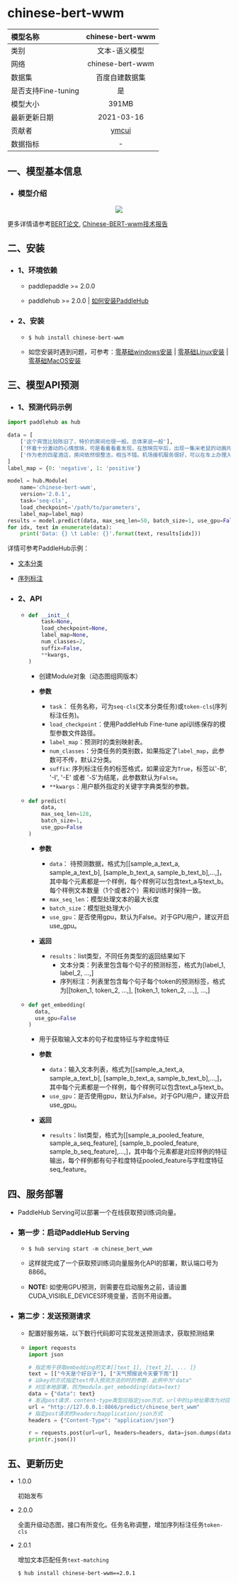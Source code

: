 # chinese-bert-wwm
|模型名称|chinese-bert-wwm|
| :--- | :---: | 
|类别|文本-语义模型|
|网络|chinese-bert-wwm|
|数据集|百度自建数据集|
|是否支持Fine-tuning|是|
|模型大小|391MB|
|最新更新日期|2021-03-16|
|贡献者|[ymcui](https://github.com/ymcui)|
|数据指标|-|

## 一、模型基本信息

- ### 模型介绍

<p align="center">
<img src="https://bj.bcebos.com/paddlehub/paddlehub-img/bert_network.png"  hspace='10'/> <br />
</p>

更多详情请参考[BERT论文](https://arxiv.org/abs/1810.04805), [Chinese-BERT-wwm技术报告](https://arxiv.org/abs/1906.08101)

## 二、安装

- ### 1、环境依赖

  - paddlepaddle >= 2.0.0

  - paddlehub >= 2.0.0    | [如何安装PaddleHub](../../../../docs/docs_ch/get_start/installation.rst)

- ### 2、安装

  - ```shell
    $ hub install chinese-bert-wwm
    ```
  - 如您安装时遇到问题，可参考：[零基础windows安装](../../../../docs/docs_ch/get_start/windows_quickstart.md)
 | [零基础Linux安装](../../../../docs/docs_ch/get_start/linux_quickstart.md) | [零基础MacOS安装](../../../../docs/docs_ch/get_start/mac_quickstart.md)

## 三、模型API预测  

- ### 1、预测代码示例

```python
import paddlehub as hub

data = [
    ['这个宾馆比较陈旧了，特价的房间也很一般。总体来说一般'],
    ['怀着十分激动的心情放映，可是看着看着发现，在放映完毕后，出现一集米老鼠的动画片'],
    ['作为老的四星酒店，房间依然很整洁，相当不错。机场接机服务很好，可以在车上办理入住手续，节省时间。'],
]
label_map = {0: 'negative', 1: 'positive'}

model = hub.Module(
    name='chinese-bert-wwm',
    version='2.0.1',
    task='seq-cls',
    load_checkpoint='/path/to/parameters',
    label_map=label_map)
results = model.predict(data, max_seq_len=50, batch_size=1, use_gpu=False)
for idx, text in enumerate(data):
    print('Data: {} \t Lable: {}'.format(text, results[idx]))
```

详情可参考PaddleHub示例：
- [文本分类](../../../../demo/text_classification)
- [序列标注](../../../../demo/sequence_labeling)

- ### 2、API

  - ```python
    def __init__(
        task=None,
        load_checkpoint=None,
        label_map=None,
        num_classes=2,
        suffix=False,
        **kwargs,
    )
    ```

    - 创建Module对象（动态图组网版本）

    - **参数**

      - `task`： 任务名称，可为`seq-cls`(文本分类任务)或`token-cls`(序列标注任务)。
      - `load_checkpoint`：使用PaddleHub Fine-tune api训练保存的模型参数文件路径。
      - `label_map`：预测时的类别映射表。
      - `num_classes`：分类任务的类别数，如果指定了`label_map`，此参数可不传，默认2分类。
      - `suffix`: 序列标注任务的标签格式，如果设定为`True`，标签以'-B', '-I', '-E' 或者 '-S'为结尾，此参数默认为`False`。
      - `**kwargs`：用户额外指定的关键字字典类型的参数。

  - ```python
    def predict(
        data,
        max_seq_len=128,
        batch_size=1,
        use_gpu=False
    )
    ```

    - **参数**

      - `data`： 待预测数据，格式为\[\[sample\_a\_text\_a, sample\_a\_text\_b\], \[sample\_b\_text\_a, sample\_b\_text\_b\],…,\]，其中每个元素都是一个样例，每个样例可以包含text\_a与text\_b。每个样例文本数量（1个或者2个）需和训练时保持一致。
      - `max_seq_len`：模型处理文本的最大长度
      - `batch_size`：模型批处理大小
      - `use_gpu`：是否使用gpu，默认为False。对于GPU用户，建议开启use_gpu。

    - **返回**

      - `results`：list类型，不同任务类型的返回结果如下
        - 文本分类：列表里包含每个句子的预测标签，格式为\[label\_1, label\_2, …,\]
        - 序列标注：列表里包含每个句子每个token的预测标签，格式为\[\[token\_1, token\_2, …,\], \[token\_1, token\_2, …,\], …,\]

  - ```python
    def get_embedding(
      data,
      use_gpu=False
    )
    ```

    - 用于获取输入文本的句子粒度特征与字粒度特征

    - **参数**

      - `data`：输入文本列表，格式为\[\[sample\_a\_text\_a, sample\_a\_text\_b\], \[sample\_b\_text\_a, sample\_b\_text\_b\],…,\]，其中每个元素都是一个样例，每个样例可以包含text\_a与text\_b。
      - `use_gpu`：是否使用gpu，默认为False。对于GPU用户，建议开启use_gpu。

    - **返回**

      - `results`：list类型，格式为\[\[sample\_a\_pooled\_feature, sample\_a\_seq\_feature\], \[sample\_b\_pooled\_feature, sample\_b\_seq\_feature\],…,\]，其中每个元素都是对应样例的特征输出，每个样例都有句子粒度特征pooled\_feature与字粒度特征seq\_feature。  

## 四、服务部署

- PaddleHub Serving可以部署一个在线获取预训练词向量。

- ### 第一步：启动PaddleHub Serving

  - ```shell
    $ hub serving start -m chinese_bert_wwm
    ```

  - 这样就完成了一个获取预训练词向量服务化API的部署，默认端口号为8866。

  - **NOTE:** 如使用GPU预测，则需要在启动服务之前，请设置CUDA_VISIBLE_DEVICES环境变量，否则不用设置。

- ### 第二步：发送预测请求

  - 配置好服务端，以下数行代码即可实现发送预测请求，获取预测结果

  - ```python
    import requests
    import json

    # 指定用于获取embedding的文本[[text_1], [text_2], ... ]}
    text = [["今天是个好日子"], ["天气预报说今天要下雨"]]
    # 以key的方式指定text传入预测方法的时的参数，此例中为"data"
    # 对应本地部署，则为module.get_embedding(data=text)
    data = {"data": text}
    # 发送post请求，content-type类型应指定json方式，url中的ip地址需改为对应机器的ip
    url = "http://127.0.0.1:8866/predict/chinese_bert_wwm"
    # 指定post请求的headers为application/json方式
    headers = {"Content-Type": "application/json"}

    r = requests.post(url=url, headers=headers, data=json.dumps(data))
    print(r.json())
    ```

## 五、更新历史

* 1.0.0

  初始发布

* 2.0.0

  全面升级动态图，接口有所变化。任务名称调整，增加序列标注任务`token-cls`

* 2.0.1

  增加文本匹配任务`text-matching`
  ```shell
  $ hub install chinese-bert-wwm==2.0.1
  ```

